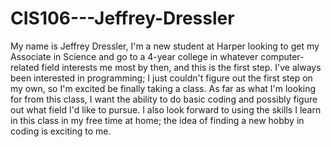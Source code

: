 # CIS106---Jeffrey-Dressler
My name is Jeffrey Dressler, I'm a new student at Harper looking to get my Associate in Science and go to a 4-year college in whatever computer-related field interests me most by then, and this is the first step. I've always been interested in programming; I just couldn't figure out the first step on my own, so I'm excited be finally taking a class. As far as what I'm looking for from this class, I want the ability to do basic coding and possibly figure out what field I'd like to pursue. I also look forward to using the skills I learn in this class in my free time at home; the idea of finding a new hobby in coding is exciting to me.
